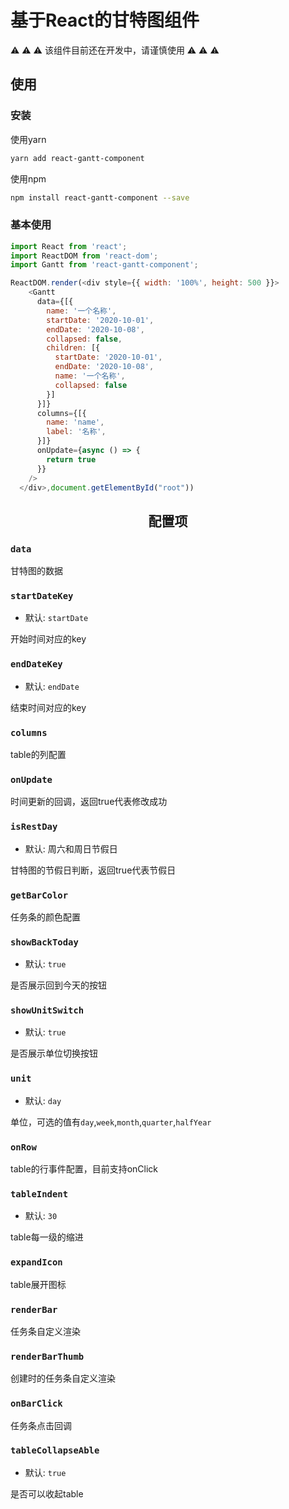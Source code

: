 # 基于React的甘特图组件

⚠️ ⚠️ ⚠️
该组件目前还在开发中，请谨慎使用
⚠️ ⚠️ ⚠️

## 使用

### 安装

使用yarn

```bash
yarn add react-gantt-component
```

使用npm

```bash
npm install react-gantt-component --save
```

### 基本使用

```js
import React from 'react';
import ReactDOM from 'react-dom';
import Gantt from 'react-gantt-component';

ReactDOM.render(<div style={{ width: '100%', height: 500 }}>
    <Gantt
      data={[{
        name: '一个名称',
        startDate: '2020-10-01',
        endDate: '2020-10-08',
        collapsed: false,
        children: [{
          startDate: '2020-10-01',
          endDate: '2020-10-08',
          name: '一个名称',
          collapsed: false
        }]
      }]}
      columns={[{
        name: 'name',
        label: '名称',
      }]}
      onUpdate={async () => {
        return true
      }}
    />
  </div>,document.getElementById("root"))
```

<h2 align="center">配置项</h2>

### `data`

甘特图的数据

### `startDateKey`

- 默认: `startDate`

开始时间对应的key

### `endDateKey`

- 默认: `endDate`

结束时间对应的key

### `columns`

table的列配置

### `onUpdate`

时间更新的回调，返回true代表修改成功

### `isRestDay`

- 默认: 周六和周日节假日

甘特图的节假日判断，返回true代表节假日

### `getBarColor`

任务条的颜色配置

### `showBackToday`

- 默认: `true`

是否展示回到今天的按钮

### `showUnitSwitch`

- 默认: `true`

是否展示单位切换按钮

### `unit`

- 默认: `day`

单位，可选的值有`day`,`week`,`month`,`quarter`,`halfYear`

### `onRow`

table的行事件配置，目前支持onClick

### `tableIndent`

- 默认: `30`

table每一级的缩进

### `expandIcon`

table展开图标

### `renderBar`

任务条自定义渲染

### `renderBarThumb`

创建时的任务条自定义渲染

### `onBarClick`

任务条点击回调

### `tableCollapseAble`

- 默认: `true`

是否可以收起table
